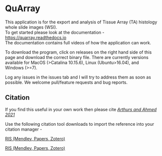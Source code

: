 # QuArray
This application is for the export and analysis of Tissue Array (TA) histology whole slide images (WSI). <br>
To get started please look at the documentation - https://quarray.readthedocs.io <br>
The documentation contains full videos of how the application can work.

To download the program, click on releases on the right hand side of this page and download the correct binary file. 
There are currently versions available for MacOS (>Catalina 10.15.6), Linux (Ubuntu>16.04), and Windows (>=7).

Log any issues in the issues tab and I will try to address them as soon as possible. We welcome pull/feature requests and bug reports.
<br>

## Citation
If you find this useful in your own work then please cite [*Arthurs and Ahmed 2021*](https://eur03.safelinks.protection.outlook.com/?url=http%3A%2F%2Ftrack.smtpserver.email%2F9032119%2Fc%3Fp%3DGae1QFzSvNslkfy9xBK1pi3v1d9HNxBZaaA2fdxxLCBG9Z56oyxMEdKEX27yLKzSCoSkTF5Cz3_wHwbertRT_DS2ugLGHKWdOS_ANRx9Bogc2vHf683NqUDrcBB3bNRWckXnMtrkQWs249X3zdmCaF2Q7hY2jHtZ0Q-ttb3TVbT5DnW-B2Rc12AGeg1Jfcebu8pM1kc0FBWQ_DPjT0pJ4fWp1y4uig6R8zYErOQOezdy_LLi4stNnpR6gdWsXLw6&data=04%7C01%7Ccallum.arthurs%40kcl.ac.uk%7C7fa28c3928cf43286f8208d8dff2ffcf%7C8370cf1416f34c16b83c724071654356%7C0%7C0%7C637505582063562719%7CUnknown%7CTWFpbGZsb3d8eyJWIjoiMC4wLjAwMDAiLCJQIjoiV2luMzIiLCJBTiI6Ik1haWwiLCJXVCI6Mn0%3D%7C1000&sdata=sO7k8n%2BSJyN0WxJ8Zzka9ztk3lZvb1InfYWr77xF9V8%3D&reserved=0)

Use the following citation tool downloads to import the reference into your citation manager - 

<a href="/docs/citation_tools/citations-20210305T203244.ris" Download FILE>RIS (Mendley, Papers, Zotero)</a>

<a href="https://github.com/c-arthurs/QuArray/blob/master/docs/citation_tools/citations-20210305T203244.ris" download>RIS (Mendley, Papers, Zotero)</a>


